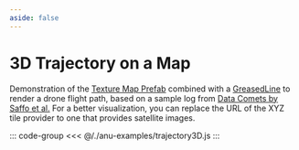 ```yaml
---
aside: false
---
```

<script setup>
import { trajectory3D } from '../anu-examples/trajectory3D.js'
</script>

# 3D Trajectory on a Map
Demonstration of the [Texture Map Prefab](../guide/prefabs/texturemaps.md) combined with a [GreasedLine](https://doc.babylonjs.com/features/featuresDeepDive/mesh/creation/param/greased_line) to render a drone flight path, based on a sample log from [Data Comets by Saffo et al.](https://onlinelibrary.wiley.com/doi/10.1111/cgf.13994) For a better visualization, you can replace the URL of the XYZ tile provider to one that provides satellite images.
<singleView :scene="trajectory3D" />

::: code-group
<<< @/./anu-examples/trajectory3D.js 
:::